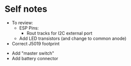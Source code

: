 # Self notes
- To review:
  - ESP Pins:
    <!-- - Encoder U6: remove pin A from gpio12 -->
    <!-- - Remove everything from gpio0 to gpio17, if possible -->
    - Rout tracks for I2C external port
  - Add LED transistors (and change to common anode)
- Correct J5019 footprint
<!-- - Add pulldown on function button -->
<!-- - Add decoupling capacitor on the LDO -->
- Add "master switch"
- Add battery connector
